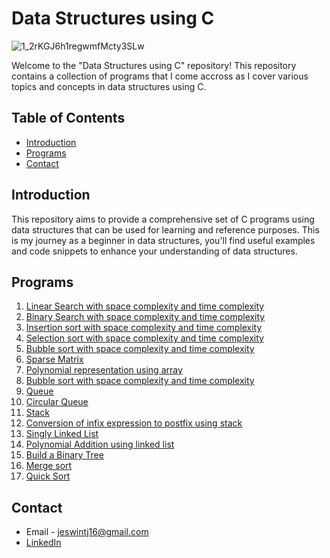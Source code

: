 # Data Structures using C

![1_2rKGJ6h1regwmfMcty3SLw](https://github.com/user-attachments/assets/0273b065-69b3-46dc-8f28-548b8143ec78)

Welcome to the "Data Structures using C" repository! This repository contains a collection of programs that I come accross as I cover various topics and concepts in data structures using C.

## Table of Contents

- [Introduction](#introduction)
- [Programs](#programs)
- [Contact](#contact)

## Introduction
This repository aims to provide a comprehensive set of C programs using data structures that can be used for learning and reference purposes. This is my journey as a beginner in data structures, you'll find useful examples and code snippets to enhance your understanding of data structures.

## Programs

1. [Linear Search with space complexity and time complexity](linearSearch.c)
2. [Binary Search with space complexity and time complexity](binarySearch.c)
3. [Insertion sort with space complexity and time complexity](InsertionSort.c)
4. [Selection sort with space complexity and time complexity](SelectionSort.c)
5. [Bubble sort with space complexity and time complexity](BubbleSort.c)
6. [Sparse Matrix](SparseMatrix.c)
7. [Polynomial representation using array](poly.c)
8. [Bubble sort with space complexity and time complexity](BubbleSort.c)
9. [Queue](queue.c)
10. [Circular Queue](CircularQueue.c)
11. [Stack](Stack.c)
12. [Conversion of infix expression to postfix using stack](InfixToPostfix.c)
13. [Singly Linked List](SinglyLinkedList.c)
14. [Polynomial Addition using linked list](PolynomialAdditionLinkedList.c)
15. [Build a Binary Tree](BinaryTreeArray.c)
16. [Merge sort](MergeSort.c)
17. [Quick Sort](QuickSort.c)

## Contact

- Email - jeswintj16@gmail.com
- [LinkedIn](https://www.linkedin.com/in/jeswin-thampichan-joseph-4ba542204/)

